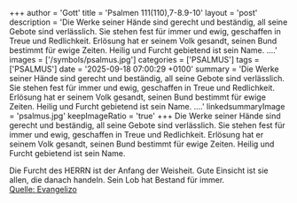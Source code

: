 +++
author = 'Gott'
title = 'Psalmen 111(110),7-8.9-10'
layout = 'post'
description = 'Die Werke seiner Hände sind gerecht und beständig, all seine Gebote sind verlässlich. Sie stehen fest für immer und ewig, geschaffen in Treue und Redlichkeit. Erlösung hat er seinem Volk gesandt, seinen Bund bestimmt für ewige Zeiten. Heilig und Furcht gebietend ist sein Name.  ....'
images = ['/symbols/psalmus.jpg']
categories = ['PSALMUS']
tags = ['PSALMUS']
date = '2025-09-18 07:00:29 +0100'
summary = 'Die Werke seiner Hände sind gerecht und beständig, all seine Gebote sind verlässlich. Sie stehen fest für immer und ewig, geschaffen in Treue und Redlichkeit. Erlösung hat er seinem Volk gesandt, seinen Bund bestimmt für ewige Zeiten. Heilig und Furcht gebietend ist sein Name.  ....'
linkedsummaryImage = 'psalmus.jpg'
keepImageRatio = 'true'
+++
Die Werke seiner Hände sind gerecht und beständig,
all seine Gebote sind verlässlich.
Sie stehen fest für immer und ewig, geschaffen in Treue und Redlichkeit.
Erlösung hat er seinem Volk gesandt, seinen Bund bestimmt für ewige Zeiten. Heilig und Furcht gebietend ist sein Name.

Die Furcht des HERRN ist der Anfang der Weisheit.<!--more--> Gute Einsicht ist sie allen, die danach handeln. Sein Lob hat Bestand für immer.<br> [Quelle: Evangelizo](https://evangeliumtagfuertag.org/DE/gospel)
